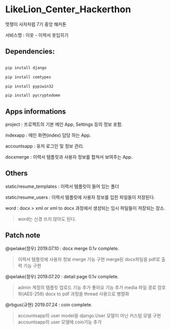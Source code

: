 # LikeLion_Center_Hackerthon
멋쟁이 사자처럼 7기 중앙 해커톤

서비스명 : 이옷 - 이력서 옷입히기

  
  
## Dependencies:

```python

pip install django

pip install comtypes

pip install pypiwin32

pip install pycryptodome

```

  

## Apps informations

project : 프로젝트의 기본 메인 App, Settings 등의 정보 포함.

indexapp : 메인 화면(index) 담당 하는 App.

accountsapp : 유저 로그인 및 정보 관리.

docxmerge : 이력서 템플릿과 사용자 정보를 합쳐서 보여주는 App.

 

## Others

static/resume_templates : 이력서 템플릿이 들어 있는 폴더

static/resume_users : 이력서 템플릿에 사용자 정보를 입힌 파일들이 저장된다.

word : docx > xml or xml to docx 과정에서 생성되는 임시 파일들이 저장되는 장소.
> word는 신경 쓰지 않아도 된다.



## Patch note

@qwlake(정우)
2019.07.10 : docx merge 0.1v complete.

> 이력서 템플릿에 사용자 정보 merge 기능 구현
> merge된 docx파일을 pdf로 출력 기능 구현


@qwlake(정우)
2019.07.20 : detail page 0.1v complete.

> admin 계정의 템플릿 업로드 기능 추가
> 좋아요 기능 추가
> media 파일 경로 암호화(AES-256)
> docx to pdf 과정을 thread 사용으로 병렬화


@rbgus(규현)
2019.07.24 : coin complete.

> accountsapp의 user model을 django.User 모델이 아닌 커스텀 모델 구현
> accountsapp의 user 모델에 coin기능 추가
